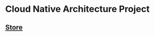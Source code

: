 # Cloud Native Architecture Project

## [Store](https://github.com/gbass2/CloudNativeArchitecture/tree/main/projects/Store)
